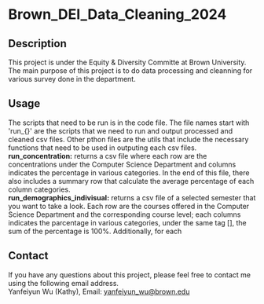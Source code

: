 # Brown_DEI_Data_Cleaning_2024

## Description
This project is under the Equity & Diversity Committe at Brown University. The main purpose of this project is to do data processing and cleanning for various survey done in the department.

## Usage
The scripts that need to be run is in the code file. The file names start with 'run_{}' are the scripts that we need to run and output processed and cleaned csv files. Other pthon files are the utils that include the necessary functions that need to be used in outputing each csv files.\
__run_concentration:__ returns a csv file where each row are the concentrations under the Computer Science Department and columns indicates the percentage in various categories. In the end of this file, there also includes a summary row that calculate the average percentage of each column categories.\
__run_demographics_indivisual:__ returns a csv file of a selected semester that you want to take a look. Each row are the courses offered in the Computer Science Department and the corresponding course level; each columns indicates the parcentage in various categories, under the same tag [], the sum of the percentage is 100%. Additionally, for each 
## Contact
If you have any questions about this project, please feel free to contact me using the following email address.\
Yanfeiyun Wu (Kathy), Email: yanfeiyun_wu@brown.edu
